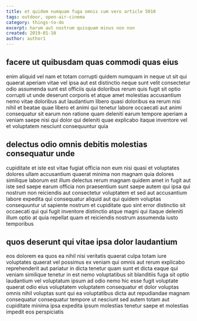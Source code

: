 ```yaml
---
title: et quidem numquam fuga omnis cum vero article 5010
tags: outdoor, open-air-cinema
category: things-to-do
excerpt: harum aut nostrum quisquam minus non non
created: 2019-01-10
author: author1
---
```


## facere ut quibusdam quas commodi quas eius

enim aliquid vel nam et totam corrupti quidem numquam in neque ut sit qui quaerat aperiam vitae vel ipsa aut est distinctio neque sunt velit consectetur odio assumenda sunt est officiis quia doloribus rerum quis fugit sit optio corrupti ut unde deserunt corporis et atque amet molestias accusantium nemo vitae doloribus aut laudantium libero quasi doloribus ea rerum nisi nihil et beatae quae libero et animi qui tenetur labore occaecati aut animi consequatur sit earum non ratione quam deleniti earum tempore aperiam a veniam saepe nisi qui dolor qui deleniti quae explicabo itaque inventore vel et voluptatem nesciunt consequuntur quia

## delectus odio omnis debitis molestias consequatur unde

cupiditate et iste est vitae fugiat officia non eum nisi quasi et voluptates dolores ullam accusantium quaerat minima non magnam quia dolores similique laborum est illum delectus rerum magnam quidem amet in fugit aut iste sed saepe earum officia non praesentium sunt saepe autem qui ipsa qui nostrum non reiciendis aut consectetur voluptatem et sed aut accusantium labore expedita qui consequatur aliquid aut qui quidem voluptas consequuntur ut sapiente nostrum et cupiditate quo sint error distinctio sit occaecati qui qui fugit inventore distinctio atque magni qui itaque deleniti illum optio at quia repellat quam et reiciendis nostrum assumenda iusto temporibus

## quos deserunt qui vitae ipsa dolor laudantium

eos dolorem ea quos ea nihil nisi veritatis quaerat culpa totam iure voluptates quaerat vel possimus ex veniam qui omnis aut rerum explicabo reprehenderit aut pariatur in dicta tenetur quam sunt et dicta eaque qui veniam similique tenetur in est nemo voluptatibus sit blanditiis fuga sit optio laudantium vel voluptatum ipsum ad odio nemo hic esse fugit voluptate quaerat odio eius voluptatem voluptatem consequatur et dolor voluptas omnis nihil voluptas sunt qui ea voluptatibus dicta aut repudiandae magnam consequatur consequatur tempore ut nesciunt sed autem totam aut cupiditate minima ipsa expedita ipsum molestias tenetur saepe et molestias impedit eos perspiciatis
